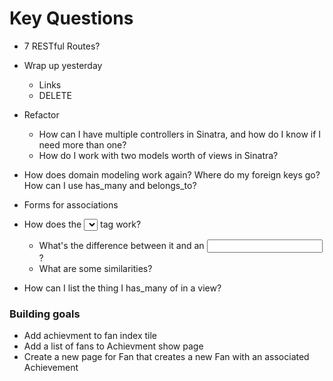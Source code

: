 # Key Questions
* 7 RESTful Routes?
* Wrap up yesterday
  - Links 
  - DELETE
  
* Refactor
  - How can I have multiple controllers in Sinatra, and how do I know if I need more than one?
  - How do I work with two models worth of views in Sinatra?

* How does domain modeling work again? Where do my foreign keys go? How can I use has_many and belongs_to?

* Forms for associations 
* How does the <select></select> tag work?
  * What's the difference between it and an <input />?
  * What are some similarities?
* How can I list the thing I has_many of in a view?































### Building goals
  - Add achievment to fan index tile 
  - Add a list of fans to Achievment show page 
  - Create a new page for Fan that creates a new Fan with an associated Achievement 